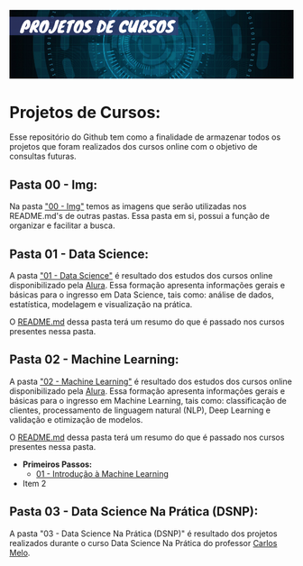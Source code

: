 ![Projetos de Cursos](https://github.com/GabrielTrentino/Projetos-de-Cursos/blob/master/00%20-%20Img/00%20-%20PC%20inicial.png?raw=true)

# Projetos de Cursos:

Esse repositório do Github tem como a finalidade de armazenar todos os projetos que foram realizados dos cursos online com o objetivo de consultas futuras.

## Pasta 00 - Img:
Na pasta ["00 - Img"](https://github.com/GabrielTrentino/Projetos-de-Cursos/tree/master/00%20-%20Img) temos as imagens que serão utilizadas nos README.md's de outras pastas. Essa pasta em si, possui a função de organizar e facilitar a busca.

## Pasta 01 - Data Science:
A pasta ["01 - Data Science"](https://github.com/GabrielTrentino/Projetos-de-Cursos/tree/master/01-DataScience) é resultado dos estudos dos cursos online disponibilizado pela [Alura](https://www.alura.com.br/cursos-online-data-science/data-science). Essa formação apresenta informações gerais e básicas para o ingresso em Data Science, tais como: análise de dados, estatística, modelagem e visualização na prática.

O [README.md](https://github.com/GabrielTrentino/Projetos-de-Cursos/blob/master/01-DataScience/README.md) dessa pasta terá um resumo do que é passado nos cursos presentes nessa pasta.

## Pasta 02 - Machine Learning:
A pasta ["02 - Machine Learning"](https://github.com/GabrielTrentino/Projetos-de-Cursos/tree/master/02-MachineLearning) é resultado dos estudos dos cursos online disponibilizado pela [Alura](https://www.alura.com.br/formacao-machine-learning). Essa formação apresenta informações gerais e básicas para o ingresso em Machine Learning, tais como: classificação de clientes, processamento de linguagem natural (NLP), Deep Learning e validação e otimização de modelos.

O [README.md](https://github.com/GabrielTrentino/Projetos-de-Cursos/blob/master/02-MachineLearning/README.md) dessa pasta terá um resumo do que é passado nos cursos presentes nessa pasta.

* **Primeiros Passos:**
  * [01 - Introdução à Machine Learning](https://github.com/GabrielTrentino/Projetos-de-Cursos/blob/master/02-MachineLearning/01_Introdu%C3%A7%C3%A3o_a_Machine_Learning.ipynb)
* Item 2

## Pasta 03 - Data Science Na Prática (DSNP):
A pasta "03 - Data Science Na Prática (DSNP)" é resultado dos projetos realizados durante o curso Data Science Na Prática do professor [Carlos Melo](https://www.linkedin.com/in/carlosfab/).
